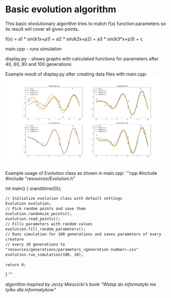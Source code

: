 # Basic evolution algorithm

This basic elvolutionary algorithm tries to match f(x) function parameters so its result will cover all given points.

f(x) = a1 * sin(k1*x+p1) + a2 * sin(k2*x+p2) + a3 * sin(k3*x+p3) + c

main.cpp - runs simulation

display.py - shows graphs with calculated functions for parameters after 40, 60, 80 and 100 generations

Example result of display.py after creating data files with main.cpp:
![front](resources/examples/Basic_Evolution_results.png)

Example usage of Evolution class as shown in main.cpp:
'''cpp
#include <iostream>
#include "resources/Evolution.h"

int main()
{
    srand(time(0));

    // Initialize evolution class with default settings
    Evolution evolution;
    // Pick random points and save them
    evolution.randomize_points();
    evolution.read_points();
    // Fills parameters with random values
    evolution.fill_random_parameters();
    // Runs simulation for 100 generations and saves parameters of every creature
    // every 10 generations to "resources/generations/parameters_<generation number>.csv"
    evolution.run_simulation(100, 10);

    return 0;
}
'''

*algorithm inspired by Jerzy Miescicki's book "Wstep do informatyki nie tylko dla informatykow"*
